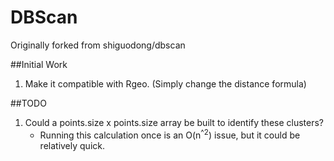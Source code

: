 DBScan
=====================
Originally forked from shiguodong/dbscan

##Initial Work
1. Make it compatible with Rgeo.  (Simply change the distance formula)



##TODO

1. Could a points.size x points.size array be built to identify these clusters?
	- Running this calculation once is an O(n<sup>^2</sup>) issue, but it could be relatively quick.